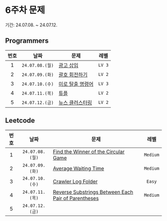 # 6주차 문제

기간: 24.07.08. ~ 24.07.12.

## Programmers

| 번호  |      날짜       | 문제                                                                                 |  레벨  |
| :---: | :-------------: | ------------------------------------------------------------------------------------ | :----: |
|   1   | `24.07.08.(월)` | [광고 삽입](https://school.programmers.co.kr/learn/courses/30/lessons/72414)         | `LV 3` |
|   2   | `24.07.09.(화)` | [괄호 회전하기](https://school.programmers.co.kr/learn/courses/30/lessons/76502)     | `LV 2` |
|   3   | `24.07.10.(수)` | [미로 탈출 명령어](https://school.programmers.co.kr/learn/courses/30/lessons/150365) | `LV 3` |
|   4   | `24.07.11.(목)` | [튜플](https://school.programmers.co.kr/learn/courses/30/lessons/64065)              | `LV 2` |
|   5   | `24.07.12.(금)` | [뉴스 클러스터링](https://school.programmers.co.kr/learn/courses/30/lessons/17677)   | `LV 2` |

## Leetcode

| 번호  |      날짜       | 문제                                                                                                                                                                                          |   레벨   |
| :---: | :-------------: | --------------------------------------------------------------------------------------------------------------------------------------------------------------------------------------------- | :------: |
|   1   | `24.07.08.(월)` | [Find the Winner of the Circular Game](https://leetcode.com/problems/find-the-winner-of-the-circular-game/description/?envType=daily-question&envId=2024-07-08)                               | `Medium` |
|   2   | `24.07.09.(화)` | [Average Waiting Time](https://leetcode.com/problems/average-waiting-time/description/?envType=daily-question&envId=2024-07-09)                                                               | `Medium` |
|   3   | `24.07.10.(수)` | [Crawler Log Folder](https://leetcode.com/problems/crawler-log-folder/description/?envType=daily-question&envId=2024-07-10)                                                                   |  `Easy`  |
|   4   | `24.07.11.(목)` | [Reverse Substrings Between Each Pair of Parentheses](https://leetcode.com/problems/reverse-substrings-between-each-pair-of-parentheses/description/?envType=daily-question&envId=2024-07-11) | `Medium` |
|   5   | `24.07.12.(금)` |                                                                                                                                                                                               |          |
